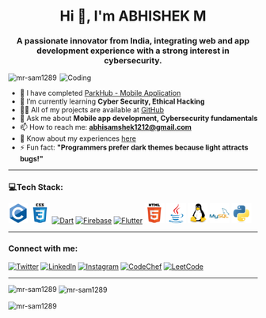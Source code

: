 
<h1 align="center">Hi 👋, I'm ABHISHEK M</h1>
<h3 align="center">A passionate innovator from India, integrating web and app development experience with a strong interest in cybersecurity.</h3>
<img align="right" alt="Coding" width="400" src="https://cdn.dribbble.com/users/1162077/screenshots/3848914/programmer.gif">

<p align="left"> <img src="https://komarev.com/ghpvc/?username=mr-sam1289&label=Profile%20views&color=0e75b6&style=flat" alt="mr-sam1289" width="20%"/> </p>

- 🔭 I have completed [ParkHub - Mobile Application](https://github.com/Mr-Sam1289/Park-Hub)
- 🌱 I’m currently learning **Cyber Security, Ethical Hacking**
- 👨‍💻 All of my projects are available at [GitHub](https://github.com/Mr-Sam1289)
- 💬 Ask me about **Mobile app development, Cybersecurity fundamentals**
- 📫 How to reach me: **abhisamshek1212@gmail.com**
- 📄 Know about my experiences [here](https://drive.google.com/file/d/1LXrJzbwoaOr6Ok0kWuSVoIVW0qv9_qsY/view?usp=drive_link)
- ⚡ Fun fact: **"Programmers prefer dark themes because light attracts bugs!"**

<hr>

<h3 align="left">💻Tech Stack:</h3>
<p align="left">
    <a href="https://www.cprogramming.com/" target="_blank" rel="noreferrer" title="C"><img src="https://raw.githubusercontent.com/devicons/devicon/master/icons/c/c-original.svg" alt="C" width="40" height="40"/></a>
    <a href="https://www.w3schools.com/css/" target="_blank" rel="noreferrer" title="CSS"><img src="https://raw.githubusercontent.com/devicons/devicon/master/icons/css3/css3-original-wordmark.svg" alt="CSS3" width="40" height="40"/></a>
    <a href="https://dart.dev" target="_blank" rel="noreferrer" title="Dart"><img src="https://www.vectorlogo.zone/logos/dartlang/dartlang-icon.svg" alt="Dart" width="40" height="40"/></a>
    <a href="https://firebase.google.com/" target="_blank" rel="noreferrer" title="Firebase"><img src="https://www.vectorlogo.zone/logos/firebase/firebase-icon.svg" alt="Firebase" width="40" height="40"/></a>
    <a href="https://flutter.dev" target="_blank" rel="noreferrer" title="Flutter"><img src="https://www.vectorlogo.zone/logos/flutterio/flutterio-icon.svg" alt="Flutter" width="40" height="40"/></a>
    <a href="https://www.w3.org/html/" target="_blank" rel="noreferrer" title="HTML5"><img src="https://raw.githubusercontent.com/devicons/devicon/master/icons/html5/html5-original-wordmark.svg" alt="HTML5" width="40" height="40"/></a>
    <a href="https://www.java.com" target="_blank" rel="noreferrer" title="Java"><img src="https://raw.githubusercontent.com/devicons/devicon/master/icons/java/java-original.svg" alt="Java" width="40" height="40"/></a>
    <a href="https://www.linux.org/" target="_blank" rel="noreferrer" title="Linux"><img src="https://raw.githubusercontent.com/devicons/devicon/master/icons/linux/linux-original.svg" alt="Linux" width="40" height="40"/></a>
    <a href="https://www.mysql.com/" target="_blank" rel="noreferrer" title="MySQL"><img src="https://raw.githubusercontent.com/devicons/devicon/master/icons/mysql/mysql-original-wordmark.svg" alt="MySQL" width="40" height="40"/></a>
    <a href="https://www.python.org" target="_blank" rel="noreferrer" title="Python"><img src="https://raw.githubusercontent.com/devicons/devicon/master/icons/python/python-original.svg" alt="Python" width="40" height="40"/></a>
</p>

<hr>

<h3 align="left">Connect with me:</h3>
<p align="left">
    <a href="https://twitter.com/mr_sam1289" target="_blank" title="Twitter"><img align="center" src="https://raw.githubusercontent.com/rahuldkjain/github-profile-readme-generator/master/src/images/icons/Social/twitter.svg" alt="Twitter" height="30" width="40" /></a>
    <a href="https://linkedin.com/in/abhishek-m-b654b2296" target="_blank" title="LinkedIn"><img align="center" src="https://raw.githubusercontent.com/rahuldkjain/github-profile-readme-generator/master/src/images/icons/Social/linked-in-alt.svg" alt="LinkedIn" height="30" width="40" /></a>
    <a href="https://instagram.com/__sam._29" target="_blank" title="Instagram"><img align="center" src="https://raw.githubusercontent.com/rahuldkjain/github-profile-readme-generator/master/src/images/icons/Social/instagram.svg" alt="Instagram" height="30" width="40" /></a>
    <a href="https://www.codechef.com/users/abhisam1029" target="_blank" title="CodeChef"><img align="center" src="https://static.uacdn.net/thumbnail/external-app-icons/ce4fd2180646452aa0b03c3ffa3ef8e2.png" alt="CodeChef" height="30" width="40" /></a>
    <a href="https://www.leetcode.com/mr-sam" target="_blank" title="LeetCode"><img align="center" src="https://raw.githubusercontent.com/rahuldkjain/github-profile-readme-generator/master/src/images/icons/Social/leet-code.svg" alt="LeetCode" height="30" width="40" /></a>
</p>

<hr>

<p><img align="left" src="https://github-readme-stats.vercel.app/api/top-langs?username=mr-sam1289&show_icons=true&locale=en&layout=compact" alt="mr-sam1289" /></p>

<p>&nbsp;<img align="center" src="https://github-readme-stats.vercel.app/api?username=mr-sam1289&show_icons=true&locale=en" alt="mr-sam1289" /></p>

<p><img align="center" src="https://github-readme-streak-stats.herokuapp.com/?user=mr-sam1289&" alt="mr-sam1289" /></p>
